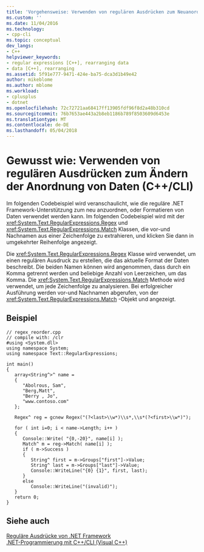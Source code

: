 ```yaml
---
title: 'Vorgehensweise: Verwenden von regulären Ausdrücken zum Neuanordnen von Daten (C + c++ / CLI) | Microsoft Docs'
ms.custom: ''
ms.date: 11/04/2016
ms.technology:
- cpp-cli
ms.topic: conceptual
dev_langs:
- C++
helpviewer_keywords:
- regular expressions [C++], rearranging data
- data [C++], rearranging
ms.assetid: 5f91e777-9471-424e-ba75-dca3d1b49e42
author: mikeblome
ms.author: mblome
ms.workload:
- cplusplus
- dotnet
ms.openlocfilehash: 72c72721aa68417ff13905fdf96f8d2a48b310cd
ms.sourcegitcommit: 76b7653ae443a2b8eb1186b789f8503609d6453e
ms.translationtype: MT
ms.contentlocale: de-DE
ms.lasthandoff: 05/04/2018
---
```

# <a name="how-to-use-regular-expressions-to-rearrange-data-ccli"></a>Gewusst wie: Verwenden von regulären Ausdrücken zum Ändern der Anordnung von Daten (C++/CLI)
Im folgenden Codebeispiel wird veranschaulicht, wie die reguläre .NET Framework-Unterstützung zum neu anzuordnen, oder Formatieren von Daten verwendet werden kann. Im folgenden Codebeispiel wird mit der <xref:System.Text.RegularExpressions.Regex> und <xref:System.Text.RegularExpressions.Match> Klassen, die vor-und Nachnamen aus einer Zeichenfolge zu extrahieren, und klicken Sie dann in umgekehrter Reihenfolge angezeigt.  
  
 Die <xref:System.Text.RegularExpressions.Regex> Klasse wird verwendet, um einen regulären Ausdruck zu erstellen, die das aktuelle Format der Daten beschreibt. Die beiden Namen können wird angenommen, dass durch ein Komma getrennt werden und beliebige Anzahl von Leerzeichen, um das Komma. Die <xref:System.Text.RegularExpressions.Match> Methode wird verwendet, um jede Zeichenfolge zu analysieren. Bei erfolgreicher Ausführung werden vor-und Nachnamen abgerufen, von der <xref:System.Text.RegularExpressions.Match> -Objekt und angezeigt.  
  
## <a name="example"></a>Beispiel  
  
```  
// regex_reorder.cpp  
// compile with: /clr  
#using <System.dll>  
using namespace System;  
using namespace Text::RegularExpressions;  
  
int main()  
{  
   array<String^>^ name =   
   {  
      "Abolrous, Sam",   
      "Berg,Matt",   
      "Berry , Jo",  
      "www.contoso.com"  
   };  
  
   Regex^ reg = gcnew Regex("(?<last>\\w*)\\s*,\\s*(?<first>\\w*)");  
  
   for ( int i=0; i < name->Length; i++ )  
   {  
      Console::Write( "{0,-20}", name[i] );  
      Match^ m = reg->Match( name[i] );  
      if ( m->Success )  
      {  
         String^ first = m->Groups["first"]->Value;  
         String^ last = m->Groups["last"]->Value;  
         Console::WriteLine("{0} {1}", first, last);  
      }  
      else  
         Console::WriteLine("(invalid)");  
   }  
   return 0;  
}  
```  
  
## <a name="see-also"></a>Siehe auch  
 [Reguläre Ausdrücke von .NET Framework](/dotnet/standard/base-types/regular-expressions)   
 [.NET-Programmierung mit C++/CLI (Visual C++)](../dotnet/dotnet-programming-with-cpp-cli-visual-cpp.md)
